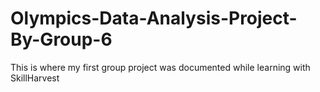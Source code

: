 # Olympics-Data-Analysis-Project-By-Group-6
This is where my first group project was documented while learning with SkillHarvest
